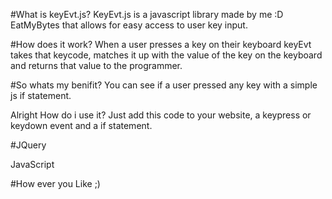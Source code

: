 #What is keyEvt.js?
KeyEvt.js is a javascript library made by me :D EatMyBytes that allows for easy access to user key input.

#How does it work?
When a user presses a key on their keyboard keyEvt takes that keycode, matches it up with the value of the key on the keyboard and returns that value to the programmer.

#So whats my benifit?
You can see if a user pressed any key with a simple js if statement.

Alright How do i use it?
Just add this code to your website, a keypress or keydown event and a if statement.

#JQuery
<script> 
$ ( document ).keypress( function (){
  if(Key(event) == "anyletter"){ 
    do whatever
  } 
}); 
</script>

JavaScript
<script> 
  document.addEventListener("onkeypress", function(){
    if(Key(event) == "anyletter"){ 
      do whatever
    } 
  }); 
</script>

#How ever you Like ;)
<html onkeypress="move()">
  <head>
  </head> 
  <body>
    <script>
      function move(){
        if(Key(event) == "w"){
          move Up 
        } 
      } 
  </script> 
  </body> 
</html>
